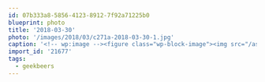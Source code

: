 ```yaml
---
id: 07b333a8-5856-4123-8912-7f92a71225b0
blueprint: photo
title: '2018-03-30'
photo: '/images/2018/03/c271a-2018-03-30-1.jpg'
caption: '<!-- wp:image --><figure class="wp-block-image"><img src="/assets/images/2018/03/6e515-2018-03-30.jpg" /></figure><!-- /wp:image --><!-- wp:image --><figure class="wp-block-image"><img src="/assets/images/2018/03/c271a-2018-03-30-1.jpg" /></figure><!-- /wp:image --><!-- wp:paragraph --><p>Geeks + beers = #geekbeers. Such a great turnout and lots of new faces!</p><!-- /wp:paragraph -->'
import_id: '21677'
tags:
  - geekbeers
---
```

